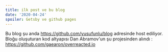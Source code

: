 ```yaml
---
title: ilk post ve bu blog
date: '2020-04-24'
spoiler: Getsby ve github pages
---
```


Bu blog şu anda https://github.com/yusufunlu/blog adresinde host ediliyor. Bloğu oluşuturan kod altyapısı Dan Abramov'un şu projesinden alındı : https://github.com/gaearon/overreacted.io

